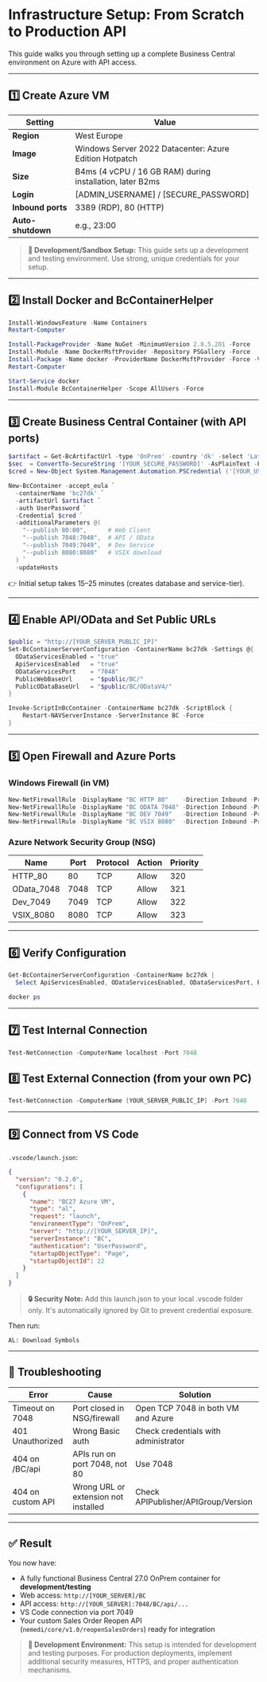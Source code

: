 # Infrastructure Setup: From Scratch to Production API

This guide walks you through setting up a complete Business Central environment on Azure with API access.

---

## 1️⃣ Create Azure VM

| Setting           | Value                                                    |
| ----------------- | -------------------------------------------------------- |
| **Region**        | West Europe                                              |
| **Image**         | Windows Server 2022 Datacenter: Azure Edition Hotpatch |
| **Size**          | B4ms (4 vCPU / 16 GB RAM) during installation, later B2ms |
| **Login**         | [ADMIN_USERNAME] / [SECURE_PASSWORD]                    |
| **Inbound ports** | 3389 (RDP), 80 (HTTP)                                   |
| **Auto-shutdown** | e.g., 23:00                                              |

> **🧪 Development/Sandbox Setup:** This guide sets up a development and testing environment. Use strong, unique credentials for your setup.

---

## 2️⃣ Install Docker and BcContainerHelper

```powershell
Install-WindowsFeature -Name Containers
Restart-Computer

Install-PackageProvider -Name NuGet -MinimumVersion 2.8.5.201 -Force
Install-Module -Name DockerMsftProvider -Repository PSGallery -Force
Install-Package -Name docker -ProviderName DockerMsftProvider -Force -Verbose
Restart-Computer

Start-Service docker
Install-Module BcContainerHelper -Scope AllUsers -Force
```

---

## 3️⃣ Create Business Central Container (with API ports)

```powershell
$artifact = Get-BcArtifactUrl -type 'OnPrem' -country 'dk' -select 'Latest' -version '27.0'
$sec  = ConvertTo-SecureString '[YOUR_SECURE_PASSWORD]' -AsPlainText -Force
$cred = New-Object System.Management.Automation.PSCredential ('[YOUR_USERNAME]', $sec)

New-BcContainer -accept_eula `
  -containerName 'bc27dk' `
  -artifactUrl $artifact `
  -auth UserPassword `
  -Credential $cred `
  -additionalParameters @(
    "--publish 80:80",      # Web Client
    "--publish 7048:7048",  # API / OData
    "--publish 7049:7049",  # Dev Service
    "--publish 8080:8080"   # VSIX download
  ) `
  -updateHosts
```

👉 Initial setup takes 15–25 minutes (creates database and service-tier).

---

## 4️⃣ Enable API/OData and Set Public URLs

```powershell
$public = "http://[YOUR_SERVER_PUBLIC_IP]"
Set-BcContainerServerConfiguration -ContainerName bc27dk -Settings @{
  ODataServicesEnabled = "true"
  ApiServicesEnabled   = "true"
  ODataServicesPort    = "7048"
  PublicWebBaseUrl     = "$public/BC/"
  PublicODataBaseUrl   = "$public/BC/ODataV4/"
}

Invoke-ScriptInBcContainer -ContainerName bc27dk -ScriptBlock {
    Restart-NAVServerInstance -ServerInstance BC -Force
}
```

---

## 5️⃣ Open Firewall and Azure Ports

### Windows Firewall (in VM)

```powershell
New-NetFirewallRule -DisplayName "BC HTTP 80"    -Direction Inbound -Protocol TCP -LocalPort 80   -Action Allow
New-NetFirewallRule -DisplayName "BC ODATA 7048" -Direction Inbound -Protocol TCP -LocalPort 7048 -Action Allow
New-NetFirewallRule -DisplayName "BC DEV 7049"   -Direction Inbound -Protocol TCP -LocalPort 7049 -Action Allow
New-NetFirewallRule -DisplayName "BC VSIX 8080"  -Direction Inbound -Protocol TCP -LocalPort 8080 -Action Allow
```

### Azure Network Security Group (NSG)

| Name       | Port | Protocol | Action | Priority |
| ---------- | ---- | -------- | ------ | -------- |
| HTTP_80    | 80   | TCP      | Allow  | 320      |
| OData_7048 | 7048 | TCP      | Allow  | 321      |
| Dev_7049   | 7049 | TCP      | Allow  | 322      |
| VSIX_8080  | 8080 | TCP      | Allow  | 323      |

---

## 6️⃣ Verify Configuration

```powershell
Get-BcContainerServerConfiguration -ContainerName bc27dk |
  Select ApiServicesEnabled, ODataServicesEnabled, ODataServicesPort, PublicWebBaseUrl, PublicODataBaseUrl

docker ps
```

---

## 7️⃣ Test Internal Connection

```powershell
Test-NetConnection -ComputerName localhost -Port 7048
```

## 8️⃣ Test External Connection (from your own PC)

```powershell
Test-NetConnection -ComputerName [YOUR_SERVER_PUBLIC_IP] -Port 7048
```

---

## 9️⃣ Connect from VS Code

`.vscode/launch.json`:

```json
{
  "version": "0.2.0",
  "configurations": [
    {
      "name": "BC27 Azure VM",
      "type": "al",
      "request": "launch",
      "environmentType": "OnPrem",
      "server": "http://[YOUR_SERVER_IP]",
      "serverInstance": "BC",
      "authentication": "UserPassword",
      "startupObjectType": "Page",
      "startupObjectId": 22
    }
  ]
}
```

> **🔒 Security Note:** Add this launch.json to your local .vscode folder only. It's automatically ignored by Git to prevent credential exposure.

Then run:
```
AL: Download Symbols
```

---

## 🔧 Troubleshooting

| Error                  | Cause                                         | Solution                                  |
| ---------------------- | --------------------------------------------- | ----------------------------------------- |
| Timeout on 7048        | Port closed in NSG/firewall                  | Open TCP 7048 in both VM and Azure       |
| 401 Unauthorized       | Wrong Basic auth                              | Check credentials with administrator      |
| 404 on /BC/api         | APIs run on port 7048, not 80                | Use 7048                                  |
| 404 on custom API      | Wrong URL or extension not installed         | Check APIPublisher/APIGroup/Version       |

---

## ✅ Result

You now have:

- A fully functional Business Central 27.0 OnPrem container for **development/testing**
- Web access: `http://[YOUR_SERVER]/BC`
- API access: `http://[YOUR_SERVER]:7048/BC/api/...`
- VS Code connection via port 7049
- Your custom Sales Order Reopen API (`nemedi/core/v1.0/reopenSalesOrders`) ready for integration

> **🧪 Development Environment:** This setup is intended for development and testing purposes. For production deployments, implement additional security measures, HTTPS, and proper authentication mechanisms.